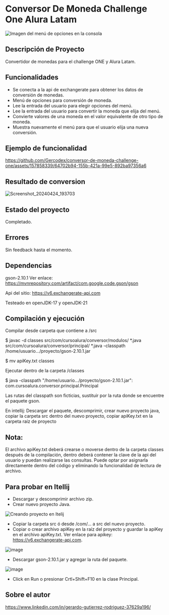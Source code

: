 # Conversor De Moneda Challenge One Alura Latam
![Imagen del menú de opciones en la consola](https://github.com/Gercodex/conversor-de-moneda-challenge-one/assets/157858339/dcb9b19a-9880-4137-9a03-b1e134f308cd)

## Descripción de Proyecto

Convertidor de monedas para el challenge ONE y Alura Latam.

## Funcionalidades

* Se conecta a la api de exchangerate para obtener los datos de conversión de monedas.
* Menú de opciones para conversión de moneda.
* Lee la entrada del usuario para elegir opciones del menú.
* Lee la entrada del usuario para convertir la moneda que elija del menú.
* Convierte valores de una moneda en el valor equivalente de otro tipo de moneda.
* Muestra nuevamente el menú para que el usuario elija una nueva conversión.

## Ejemplo de funcionalidad

https://github.com/Gercodex/conversor-de-moneda-challenge-one/assets/157858339/64702b94-155b-421a-99e5-892ba97356a6

## Resultado de conversion

![Screenshot_20240424_193703](https://github.com/Gercodex/conversor-de-moneda-challenge-one/assets/157858339/d884ad5f-f55f-48ed-a95b-4d23cf709ca7)

## Estado del proyecto

Completado.

## Errores

Sin feedback hasta el momento.

## Dependencias

gson-2.10.1
Ver enlace: https://mvnrepository.com/artifact/com.google.code.gson/gson

Api del sitio: https://v6.exchangerate-api.com

Testeado en openJDK-17 y openJDK-21

## Compilación y ejecución

Compilar desde carpeta que contiene a /src

$ javac -d classes src/com/cursoalura/conversor/modulos/ *.java src/com/cursoalura/conversor/principal/ *.java -classpath /home/usuario.../proyecto/gson-2.10.1.jar

$ mv apiKey.txt classes

Ejecutar dentro de la carpeta /classes

$ java -classpath "/home/usuario.../proyecto/gson-2.10.1.jar": com.cursoalura.conversor.principal.Principal

Las rutas del classpath son ficticias, sustituir por la ruta donde se encuentre el paquete gson.

En intellij: Descargar el paquete, descomprimir, crear nuevo proyecto java, copiar la carpeta src dentro del nuevo proyecto, copiar apiKey.txt en la carpeta raíz de proyecto

## Nota:

El archivo apiKey.txt deberá crearse o moverse dentro de la carpeta classes después de la compilación, dentro deberá contener la clave de la api del usuario y puedan realizarse las consultas. Puede optar por asignarla directamente dentro del código y eliminando la funcionalidad de lectura de archivo.

## Para probar en Itellij

* Descargar y descomprimir archivo zip.
* Crear nuevo proyecto Java.

![Creando proyecto en Itelij](https://github.com/Gercodex/conversor-de-moneda-challenge-one/assets/157858339/02d8b39a-4073-4ea0-bb5e-ac4f0664c1f7)

* Copiar la carpeta src ó desde /com/... a src del nuevo proyecto.
* Copiar o crear archivo apiKey en la raíz del proyecto y guardar la apiKey en el archivo apiKey.txt. Ver enlace para apikey: https://v6.exchangerate-api.com.
  
![image](https://github.com/Gercodex/conversor-de-moneda-challenge-one/assets/157858339/9ddd6661-f410-432d-85d4-5e35be1135b8)

* Descargar gson-2.10.1.jar y agregar la ruta del paquete.

![image](https://github.com/Gercodex/conversor-de-moneda-challenge-one/assets/157858339/3c98f916-5f8b-4d16-be40-62cacc9db98e)

* Click en Run o presionar Crtl+Shift+F10 en la clase Principal.


## Sobre el autor

https://www.linkedin.com/in/gerardo-gutierrez-rodriguez-37629a196/



  
